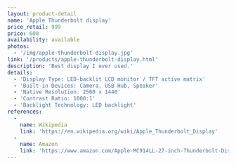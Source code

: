 ```yaml
---
layout: product-detail
name: 'Apple Thunderbolt display'
price_retail: 999
price: 600
availability: available
photos:
  - '/img/apple-thunderbolt-display.jpg'
link: '/products/apple-thunderbolt-display.html'
description: 'Best display I ever used.'
details:
  - 'Display Type: LED-backlit LCD monitor / TFT active matrix'
  - 'Built-in Devices: Camera, USB Hub, Speaker'
  - 'Native Resolution: 2560 x 1440'
  - 'Contrast Ratio: 1000:1'
  - 'Backlight Technology: LED backlight'
references:
  -
    name: Wikipedia
    link: 'https://en.wikipedia.org/wiki/Apple_Thunderbolt_Display'
  -
    name: Amazon
    link: 'https://www.amazon.com/Apple-MC914LL-27-inch-Thunderbolt-Display/dp/B004YLCKYA'
---
```

